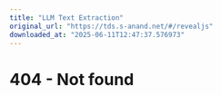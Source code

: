 ```yaml
---
title: "LLM Text Extraction"
original_url: "https://tds.s-anand.net/#/revealjs"
downloaded_at: "2025-06-11T12:47:37.576973"
---
```


404 - Not found
===============